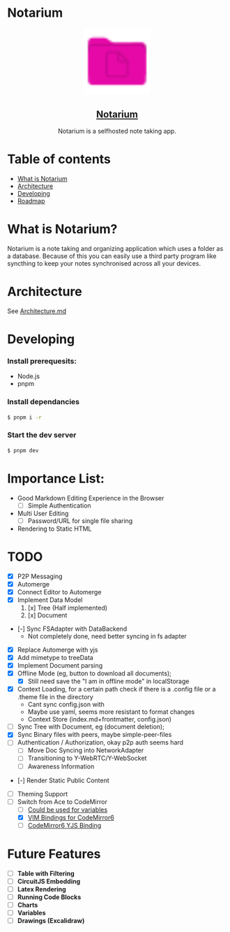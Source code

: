 # Notarium

<div align="center">

<img src="apps/editor/static/favicon.svg" width="30%"/>

<a href="https://notes.jim-fx.com/"><h2 align="center">Notarium</h2></a>

  <p align="center">
		Notarium is a selfhosted note taking app.
	</p>
</div>

# Table of contents

- [What is Notarium](#WhatIsNotarium?)
- [Architecture](#Architecture)
- [Developing](#Developing)
- [Roadmap](#Roadmap)

# What is Notarium?

Notarium is a note taking and organizing application which uses a folder as a database. Because of this you can easily use a third party program like syncthing to keep your notes synchronised across all your devices.

# Architecture

See [Architecture.md](./ARCHITECTURE.md)

# Developing

### Install prerequesits:

- Node.js
- pnpm

### Install dependancies

```bash
$ pnpm i -r
```

### Start the dev server

```bash
$ pnpm dev
```

# Importance List:

- Good Markdown Editing Experience in the Browser
  - [ ] Simple Authentication
- Multi User Editing
  - [ ] Password/URL for single file sharing
- Rendering to Static HTML

# TODO

- [x] P2P Messaging
- [x] Automerge
- [x] Connect Editor to Automerge
- [x] Implement Data Model
  1.  [x] Tree (Half implemented)
  2.  [x] Document
- [-] Sync FSAdapter with DataBackend
  - Not completely done, need better syncing in fs adapter
- [x] Replace Automerge with yjs
- [x] Add mimetype to treeData
- [x] Implement Document parsing
- [x] Offline Mode (eg, button to download all documents);
  - [x] Still need save the "I am in offline mode" in localStorage
- [x] Context Loading, for a certain path check if there is a .config file or a .theme file in the directory
  - Cant sync config.json with
  - Maybe use yaml, seems more resistant to format changes
  - Context Store (index.md+frontmatter, config.json)
- [ ] Sync Tree with Document, eg (document deletion);
- [x] Sync Binary files with peers, maybe simple-peer-files
- [ ] Authentication / Authorization, okay p2p auth seems hard
  - [ ] Move Doc Syncing into NetworkAdapter
  - [ ] Transitioning to Y-WebRTC/Y-WebSocket
  - [ ] Awareness Information
- [-] Render Static Public Content
- [ ] Theming Support
- [ ] Switch from Ace to CodeMirror
  - [ ] [Could be used for variables](https://github.com/replit/codemirror-interact)
  - [x] [VIM Bindings for CodeMirror6](https://github.com/replit/codemirror-vim)
  - [ ] [CodeMirror6 YJS Binding](https://github.com/yjs/y-codemirror.next)

# Future Features

- [ ] **Table with Filtering**
- [ ] **CircuitJS Embedding**
- [ ] **Latex Rendering**
- [ ] **Running Code Blocks**
- [ ] **Charts**
- [ ] **Variables**
- [ ] **Drawings (Excalidraw)**
